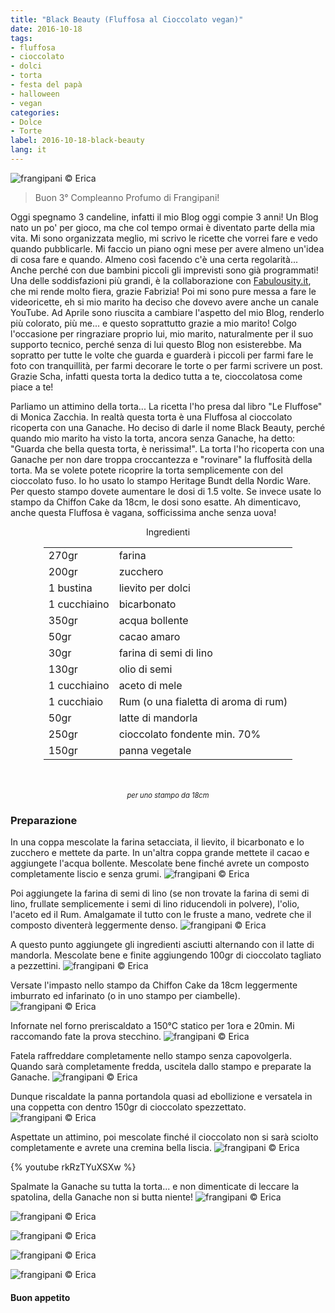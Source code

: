 ```yaml
---
title: "Black Beauty (Fluffosa al Cioccolato vegan)"
date: 2016-10-18
tags:
- fluffosa
- cioccolato
- dolci
- torta
- festa del papà
- halloween
- vegan
categories:
- Dolce
- Torte
label: 2016-10-18-black-beauty
lang: it
---
```

![](header.jpg "frangipani © Erica")

> Buon 3° Compleanno Profumo di Frangipani!

Oggi spegnamo 3 candeline, infatti il mio Blog oggi compie 3 anni! Un Blog nato un po' per gioco, ma che col tempo ormai è diventato parte della mia vita. Mi sono organizzata meglio, mi scrivo le ricette che vorrei fare e vedo quando pubblicarle. Mi faccio un piano ogni mese per avere almeno un'idea di cosa fare e quando. Almeno così facendo c'è una certa regolarità... Anche perché con due bambini piccoli gli imprevisti sono già programmati! Una delle soddisfazioni più grandi, è la collaborazione con <a href="http://fabulousity.it" target="_blank">Fabulousity.it</a>, che mi rende molto fiera, grazie Fabrizia! Poi mi sono pure messa a fare le videoricette, eh si mio marito ha deciso che dovevo avere anche un canale YouTube. Ad Aprile sono riuscita a cambiare l'aspetto del mio Blog, renderlo più colorato, più me... e questo soprattutto grazie a mio marito! Colgo l'occasione per ringraziare proprio lui, mio marito, naturalmente per il suo supporto tecnico, perché senza di lui questo Blog non esisterebbe. Ma sopratto per tutte le volte che guarda e guarderà i piccoli per farmi fare le foto con tranquillità, per farmi decorare le torte o per farmi scrivere un post. Grazie Scha, infatti questa torta la dedico tutta a te, cioccolatosa come piace a te!

Parliamo un attimino della torta... La ricetta l'ho presa dal libro "Le Fluffose" di Monica Zacchia. In realtà questa torta è una Fluffosa al cioccolato ricoperta con una Ganache. Ho deciso di darle il nome Black Beauty, perché quando mio marito ha visto la torta, ancora senza Ganache, ha detto: "Guarda che bella questa torta, è nerissima!". La torta l'ho ricoperta con una Ganache per non dare troppa croccantezza e "rovinare" la fluffosità della torta. Ma se volete potete ricoprire la torta semplicemente con del cioccolato fuso. Io ho usato lo stampo Heritage Bundt della Nordic Ware. Per questo stampo dovete aumentare le dosi di 1.5 volte. Se invece usate lo stampo da Chiffon Cake da 18cm, le dosi sono esatte. Ah dimenticavo, anche questa Fluffosa è vagana, sofficissima anche senza uova!

<div id="wrapper" style="text-align: center">
  <div id="yourdiv" style="display: inline-block;">
    <div class="ingredients">
      <div class="ingredients-title">Ingredienti</div>
      <table>
        <tbody>
          <tr>
            <td>270gr</td>
            <td>farina</td>
          </tr>
          <tr>
            <td>200gr</td>
            <td>zucchero</td>
          </tr>
          <tr>
            <td>1 bustina</td>
            <td>lievito per dolci</td>
          </tr>
          <tr>
            <td>1 cucchiaino</td>
            <td>bicarbonato</td>
          </tr>
          <tr>
            <td>350gr</td>
            <td>acqua bollente</td>
          </tr>
          <tr>
            <td>50gr</td>
            <td>cacao amaro</td>
          </tr>
          <tr>
            <td>30gr</td>
            <td>farina di semi di lino</td>
          </tr>
          <tr>
            <td>130gr</td>
            <td>olio di semi</td>
          </tr>
          <tr>
            <td>1 cucchiaino</td>
            <td>aceto di mele</td>
          </tr>
          <tr>
            <td>1 cucchiaio</td>
            <td>Rum (o una fialetta di aroma di rum)</td>
          </tr>
          <tr>
            <td>50gr</td>
            <td>latte di mandorla</td>
          </tr>
          <tr>
            <td>250gr</td>
            <td>cioccolato fondente min. 70%</td>
          </tr>
          <tr>
            <td>150gr</td>
            <td>panna vegetale</td> 
          </tr>
        </tbody>
      </table>
      <br></br>
      <i class="pull-right" style="font-size: 80%;">per uno stampo da 18cm</i>
    </div>
  </div>
</div>


<h3>
  <font color="grey">
    <i class="fa fa-cogs"></i>
  </font> Preparazione
</h3>

In una coppa mescolate la farina setacciata, il lievito, il bicarbonato e lo zucchero e mettete da parte. In un'altra coppa grande mettete il cacao e aggiungete l'acqua bollente. Mescolate bene finché avrete un composto completamente liscio e senza grumi. 
![](acquaecacao.jpg "frangipani © Erica")

Poi aggiungete la farina di semi di lino (se non trovate la farina di semi di lino, frullate semplicemente i semi di lino riducendoli in polvere), l'olio, l'aceto ed il Rum. Amalgamate il tutto con le fruste a mano, vedrete che il composto diventerà leggermente denso.
![](liquidi.jpg "frangipani © Erica")

A questo punto aggiungete gli ingredienti asciutti alternando con il latte di mandorla. Mescolate bene e finite aggiungendo 100gr di cioccolato tagliato a pezzettini.
![](impasto.jpg "frangipani © Erica")

Versate l'impasto nello stampo da Chiffon Cake da 18cm leggermente imburrato ed infarinato (o in uno stampo per ciambelle).
![](teglia.jpg "frangipani © Erica")

Infornate nel forno preriscaldato a 150°C statico per 1ora e 20min. Mi raccomando fate la prova stecchino.
![](sfornata.jpg "frangipani © Erica")

Fatela raffreddare completamente nello stampo senza capovolgerla. Quando sarà completamente fredda, uscitela dallo stampo e preparate la Ganache. 
![](torta.jpg "frangipani © Erica")

Dunque riscaldate la panna portandola quasi ad ebollizione e versatela in una coppetta con dentro 150gr di cioccolato spezzettato.
![](pannaecioccolato.jpg "frangipani © Erica")

Aspettate un attimino, poi mescolate finché il cioccolato non si sarà sciolto completamente e avrete una cremina bella liscia.
![](ganache.jpg "frangipani © Erica")

{% youtube rkRzTYuXSXw %}

Spalmate la Ganache su tutta la torta... e non dimenticate di leccare la spatolina, della Ganache non si butta niente!
![](risultato1.jpg "frangipani © Erica")

![](risultato2.jpg "frangipani © Erica")

![](risultato3.jpg "frangipani © Erica")

![](risultato4.jpg "frangipani © Erica")

![](risultato5.jpg "frangipani © Erica")


<h4>Buon appetito
  <font color="red">
    <i class="fa fa-smile-o"></i>
  </font>
</h4>

